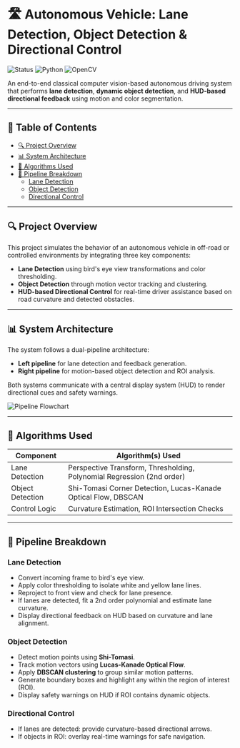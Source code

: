 # 🛣️ Autonomous Vehicle: Lane Detection, Object Detection & Directional Control

![Status](https://img.shields.io/badge/status-Active-brightgreen)
![Python](https://img.shields.io/badge/python-3.8+-blue)
![OpenCV](https://img.shields.io/badge/OpenCV-4.5+-orange)

An end-to-end classical computer vision-based autonomous driving system that performs **lane detection**, **dynamic object detection**, and **HUD-based directional feedback** using motion and color segmentation.

---

## 📑 Table of Contents

- [🔍 Project Overview](#-project-overview)
- [📊 System Architecture](#-system-architecture)
- [🧠 Algorithms Used](#-algorithms-used)
- [🚗 Pipeline Breakdown](#-pipeline-breakdown)
  - [Lane Detection](#lane-detection)
  - [Object Detection](#object-detection)
  - [Directional Control](#directional-control)

---

## 🔍 Project Overview

This project simulates the behavior of an autonomous vehicle in off-road or controlled environments by integrating three key components:

- **Lane Detection** using bird's eye view transformations and color thresholding.
- **Object Detection** through motion vector tracking and clustering.
- **HUD-based Directional Control** for real-time driver assistance based on road curvature and detected obstacles.

---

## 📊 System Architecture

The system follows a dual-pipeline architecture:

- **Left pipeline** for lane detection and feedback generation.
- **Right pipeline** for motion-based object detection and ROI analysis.

Both systems communicate with a central display system (HUD) to render directional cues and safety warnings.

![Pipeline Flowchart](./path/to/your/flowchart.jpg)

---

## 🧠 Algorithms Used

| Component         | Algorithm(s) Used                                                   |
|------------------|----------------------------------------------------------------------|
| Lane Detection    | Perspective Transform, Thresholding, Polynomial Regression (2nd order) |
| Object Detection  | Shi-Tomasi Corner Detection, Lucas-Kanade Optical Flow, DBSCAN       |
| Control Logic     | Curvature Estimation, ROI Intersection Checks                        |

---

## 🚗 Pipeline Breakdown

### Lane Detection

- Convert incoming frame to bird's eye view.
- Apply color thresholding to isolate white and yellow lane lines.
- Reproject to front view and check for lane presence.
- If lanes are detected, fit a 2nd order polynomial and estimate lane curvature.
- Display directional feedback on HUD based on curvature and lane alignment.

### Object Detection

- Detect motion points using **Shi-Tomasi**.
- Track motion vectors using **Lucas-Kanade Optical Flow**.
- Apply **DBSCAN clustering** to group similar motion patterns.
- Generate boundary boxes and highlight any within the region of interest (ROI).
- Display safety warnings on HUD if ROI contains dynamic objects.

### Directional Control

- If lanes are detected: provide curvature-based directional arrows.
- If objects in ROI: overlay real-time warnings for safe navigation.



